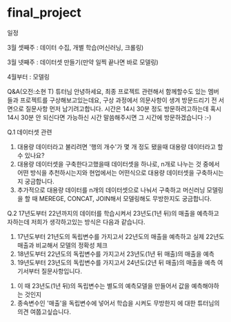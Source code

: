 # final_project

일정

3월 셋째주 : 데이터 수집, 개별 학습(머신러닝, 크롤링)

3월 넷째주 : 데이터셋 만들기(만약 일찍 끝나면 바로 모델링)

4월부터 : 모델링







Q&A(오전:소현 T)
튜터님 안녕하세요, 최종 프로젝트 관련해서 함께할수도 있는 멤버들과 프로젝트를 구상해보고있는데요,
구상 과정에서 의문사항이 생겨 방문드리기 전 서면으로 질문사항 먼저 남기려고합니다.
시간은 14시 30분 정도 방문하려고하는데 혹시 14시 30분 안 되신다면 가능하신 시간 말씀해주시면 그 시간에 방문하겠습니다 :-)

Q.1 데이터셋 관련
 1) 대용량 데이터라고 불리려면 '행의 개수'가 몇 개 정도 됐을때 대용량 데이터라고 할 수 있나요?
 2) 대용량 데이터셋을 구축한다고했을때 데이터셋을 하나로, n개로 나누는 것 중에서 어떤 방식을 추천하시는지와 현업에서는 어떤식으로 대용량 데이터셋을 구축하시는지 궁금합니다.
 3) 추가적으로 대용량 데이터를 n개의 데이터셋으로 나눠서 구축하고 머신러닝 모델링을 할 때 MEREGE, CONCAT, JOIN해서 모델링해도 무방한지도 궁금합니다.

Q.2
17년도부터 22년까지의 데이터를 학습시켜서 23년도(1년 뒤)의 매출을 예측하고자하는데
저희가 생각하고있는 방식은 다음과 같습니다.
1. 17년도부터 21년도의 독립변수를 가지고서 22년도의 매출을 예측하고 실제 22년도 매출과 비교해서 모델의 정확성 체크
2. 18년도부터 22년도의 독립변수를 가지고서 23년도(1년 뒤 매출)의 매출을 예측
3. 19년도부터 23년도의 독립변수를 가지고서 24년도(2년 뒤 매출)의 매출을 예측
여기서부터 질문사항입니다.
 1) 이 때 23년도(1년 뒤)의 독립변수는 별도의 예측모델을 만들어서 값을 예측해야하는 것인지
 2) 종속변수인 '매출'을 독립변수에 넣어서 학습을 시켜도 무방한지
에 대한 튜터님의 의견 여쭙고싶습니다.
